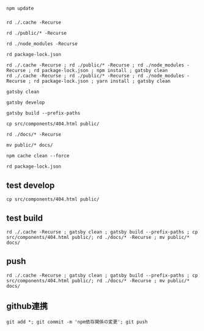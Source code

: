 ##
```
npm update
```

###
```
rd ./.cache -Recurse
```

```
rd ./public/* -Recurse
```

```
rd ./node_modules -Recurse
```

```
rd package-lock.json
```

```
rd ./.cache -Recurse ; rd ./public/* -Recurse ; rd ./node_modules -Recurse ; rd package-lock.json ; npm install ; gatsby clean
rd ./.cache -Recurse ; rd ./public/* -Recurse ; rd ./node_modules -Recurse ; rd package-lock.json ; yarn install ; gatsby clean
```


```
gatsby clean
```

```
gatsby develop
```


```
gatsby build --prefix-paths
```


```
cp src/components/404.html public/
```

```
rd ./docs/* -Recurse
```


```
mv public/* docs/
```


```
npm cache clean --force
```

```
rd package-lock.json
```

## test develop
```
cp src/components/404.html public/
```

## test build
```
rd ./.cache -Recurse ; gatsby clean ; gatsby build --prefix-paths ; cp src/components/404.html public/; rd ./docs/* -Recurse ; mv public/* docs/
```

## push
```
rd ./.cache -Recurse ; gatsby clean ; gatsby build --prefix-paths ; cp src/components/404.html public/; rd ./docs/* -Recurse ; mv public/* docs/
```

## github連携
```
git add *; git commit -m 'npm依存関係の変更'; git push
```

